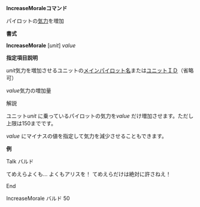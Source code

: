 **IncreaseMoraleコマンド**

パイロットの[気力](気力)を増加

**書式**

**IncreaseMorale** [*unit*] *value*

**指定項目説明**

*unit*気力を増加させるユニットの[メインパイロット名](メインパイロット名)または[ユニットＩＤ](ユニットＩＤ)（省略可）

*value*気力の増加量

解説

ユニット*unit* に乗っているパイロットの気力を*value* だけ増加させます。ただし上限は150までです。

*value* にマイナスの値を指定して気力を減少させることもできます。

**例**

Talk バルド

てめえらよくも… よくもアリスを！ てめえらだけは絶対に許さねえ！

End

IncreaseMorale バルド 50
